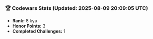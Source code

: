 ### 🏆 Codewars Stats (Updated: 2025-08-09 20:09:05 UTC)

- **Rank:** 8 kyu
- **Honor Points:** 3
- **Completed Challenges:** 1
